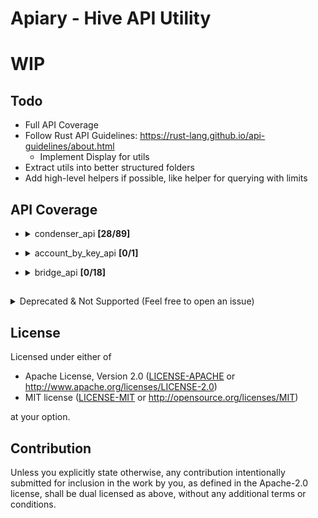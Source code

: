 # Apiary - Hive API Utility

# **WIP**

## Todo
- Full API Coverage
- Follow Rust API Guidelines:
  https://rust-lang.github.io/api-guidelines/about.html
  - Implement Display for utils
- Extract utils into better structured folders
- Add high-level helpers if possible, like helper for querying with limits

## API Coverage
- <details>
  <summary>condenser_api <b>[28/89]</b></summary>

  - [ ] broadcast_transaction
  - [ ] broadcast_transaction_synchronous
  - [x] find_proposals
  - [ ] find_rc_accounts
  - [ ] find_recurrent_transfers
  - [x] get_account_count
  - [ ] get_account_history
  - [ ] get_account_references
  - [x] get_account_reputations
  - [ ] get_accounts
  - [x] get_active_votes
  - [x] get_active_witnesses
  - [ ] get_block
  - [ ] get_block_header
  - [ ] get_blog
  - [x] get_blog_entries
  - [x] get_chain_properties
  - [ ] get_collateralized_conversion_requests
  - [ ] get_comment_discussions_by_payout
  - [ ] get_config
  - [ ] get_content
  - [ ] get_content_replies
  - [ ] get_conversion_requests
  - [x] get_current_median_history_price
  - [ ] get_discussions_by_active
  - [ ] get_discussions_by_author_before_date
  - [ ] get_discussions_by_blog
  - [ ] get_discussions_by_cashout
  - [ ] get_discussions_by_children
  - [ ] get_discussions_by_comments
  - [ ] get_discussions_by_created
  - [ ] get_discussions_by_feed
  - [ ] get_discussions_by_hot
  - [ ] get_discussions_by_promoted
  - [ ] get_discussions_by_trending
  - [ ] get_discussions_by_votes
  - [x] get_dynamic_global_properties
  - [ ] get_escrow
  - [x] get_expiring_vesting_delegations
  - [ ] get_feed
  - [ ] get_feed_entries
  - [x] get_feed_history
  - [x] get_follow_count
  - [x] get_followers
  - [x] get_following
  - [x] get_hardfork_version
  - [x] get_key_references
  - [ ] get_market_history
  - [ ] get_market_history_buckets
  - [x] get_next_scheduled_hardfork
  - [ ] get_open_orders
  - [ ] get_ops_in_block
  - [ ] get_order_book
  - [ ] get_owner_history
  - [ ] get_post_discussions_by_payout
  - [ ] get_potential_signatures
  - [x] get_reblogged_by
  - [ ] get_recent_trades
  - [ ] get_recovery_request
  - [ ] get_replies_by_last_update
  - [ ] get_required_signatures
  - [x] get_reward_fund
  - [ ] get_savings_withdraw_from
  - [ ] get_savings_withdraw_to
  - [ ] get_tags_used_by_author
  - [x] get_ticker
  - [ ] get_trade_history
  - [ ] get_transaction
  - [ ] get_transaction_hex
  - [x] get_trending_tags
  - [x] get_version
  - [x] get_vesting_delegations
  - [x] get_volume
  - [ ] get_withdraw_routes
  - [ ] get_witness_by_account
  - [x] get_witness_count
  - [ ] get_witness_schedule
  - [ ] get_witnesses
  - [ ] get_witnesses_by_vote
  - [x] is_known_transaction
  - [ ] list_proposal_votes
  - [ ] list_proposals
  - [ ] list_rc_accounts
  - [ ] list_direct_rc_delegations
  - [ ] lookup_account_names
  - [x] lookup_accounts
  - [x] lookup_witness_accounts
  - [ ] verify_account_authority
  - [ ] verify_authority
</details>

- <details>
  <summary>account_by_key_api <b>[0/1]</b></summary>
  
  - [ ] get_key_references
</details>

- <details>
  <summary>bridge_api <b>[0/18]</b></summary>

  - [ ] account_notifications
  - [ ] does_user_follow_any_lists
  - [ ] get_account_posts
  - [ ] get_community
  - [ ] get_community_context
  - [ ] get_discussion
  - [ ] get_follow_list
  - [ ] get_payout_stats
  - [ ] get_post
  - [ ] get_post_header
  - [ ] get_profile
  - [ ] get_ranked_posts
  - [ ] get_relationship_between_accounts
  - [ ] list_all_subscriptions
  - [ ] list_communities
  - [ ] list_community_roles
  - [ ] list_pop_communities
  - [ ] list_subscribers
</details>

##
<details>
  <summary>
  Deprecated & Not Supported (Feel free to open an issue)
  </summary>
  
  - broadcast_block **(removed/hf26)**
  - get_account_bandwidth **(removed/hf24)**
  - get_account_votes **(removed?)**
  - get_blog_authors **(hivemind not supporting?)**
  - get_state **(deprecated)**

</details>

## License

Licensed under either of

* Apache License, Version 2.0
  ([LICENSE-APACHE](LICENSE-APACHE) or http://www.apache.org/licenses/LICENSE-2.0)
* MIT license
  ([LICENSE-MIT](LICENSE-MIT) or http://opensource.org/licenses/MIT)

at your option.

## Contribution

Unless you explicitly state otherwise, any contribution intentionally submitted
for inclusion in the work by you, as defined in the Apache-2.0 license, shall be
dual licensed as above, without any additional terms or conditions.